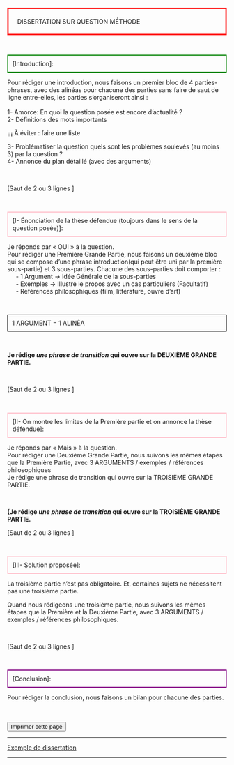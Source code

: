 <head>
 <meta charset="utf-8" />
 <link href="style.css" rel="stylesheet" type="text/css" />
 <link rel="stylesheet" href="print.css" type="text/css" media="print" />
 </head>
 <body>
 <p id="h1"  style="border: 3px solid red; padding: 20px;">DISSERTATION SUR QUESTION MÉTHODE</p>
 <br>
 <p id="para2" style="border: 2px solid green; padding: 10px;"> [Introduction]: </p>
 <p id="para3">Pour rédiger une introduction, nous faisons un premier bloc de 4 parties-phrases, avec des alinéas pour chacune des parties sans faire de saut de ligne entre-elles, les parties s’organiseront ainsi :
 <br>
 <br>1- Amorce: En quoi la question posée est encore d’actualité ?
 <br>2- Définitions des mots importants</p>
 <p id="para5">¡¡¡ À éviter : faire une liste</p>
 <p id="para3">3- Problématiser la question quels sont les problèmes soulevés (au moins 3) par la question ?
 <br> 4- Annonce du plan détaillé (avec des arguments)</p>
 <br>
 <p id="para4">[Saut de 2 ou 3 lignes ]</p>
 <br>
 <p id="para2" style="border: 2px solid pink; padding: 10px;">[I- Énonciation de la thèse défendue (toujours dans le sens de la question posée)]:</p>
 <p id="para3">Je réponds par « OUI » à la question.
 <br>Pour rédiger une Première Grande Partie, nous faisons un deuxième bloc qui se compose d’une phrase introduction(qui peut être uni par la première sous-partie) et 3 sous-parties. Chacune des sous-parties doit comporter :
 <br> &nbsp;&nbsp; &nbsp;&nbsp;- 1 Argument → Idée Générale de la sous-parties
 <br> &nbsp;&nbsp; &nbsp;&nbsp;- Exemples → Illustre le propos avec un cas particuliers (Facultatif)
 <br> &nbsp;&nbsp; &nbsp;&nbsp;- Références philosophiques (film, littérature, ouvre d’art)</p>
 <br>
 <p id="para9" style="border: 1px solid black; padding: 10px;">1 ARGUMENT = 1 ALINÉA</p>
 <br>
 <p id="para10"><b>Je rédige <i>une phrase de transition</i> qui ouvre sur la DEUXIÈME GRANDE PARTIE.</b></p>
 <br>
 <p id="para4">[Saut de 2 ou 3 lignes ]</p>
 <br>
 <p id="para2" style="border: 2px solid pink; padding: 10px;">[II- On montre les limites de la Première partie et on annonce la thèse défendue]:</p>
 <p id="para3">Je réponds par « Mais » à la question.
 <br>Pour rédiger une Deuxième Grande Partie, nous suivons les mêmes étapes que la Première Partie, avec 3 ARGUMENTS / exemples / références philosophiques
 <br>Je rédige une phrase de transition qui ouvre sur la TROISIÈME GRANDE PARTIE.</p>
 <br>
  <p id="para10"><b>(Je rédige <i>une phrase de transition</i> qui ouvre sur la TROISIÈME GRANDE PARTIE.</b>
 <br>
 <p id="para4">[Saut de 2 ou 3 lignes ]</p>
 <br>
 <p id="para2" style="border: 2px solid pink; padding: 10px;">[III- Solution proposée]:</p>
 <p id="para3">La troisième partie n’est pas obligatoire. Et, certaines sujets ne nécessitent pas une troisième partie. </p>
 <p id="para3">Quand nous rédigeons une troisième partie, nous suivons les mêmes étapes que la Première et la Deuxième Partie, avec 3 ARGUMENTS / exemples / références philosophiques.</p>
 <br>
 <p id="para4">[Saut de 2 ou 3 lignes ]</p>
 <br>
 <p id="para2"  style="border: 2px solid purple; padding: 10px;">[Conclusion]:</p>
 <p id="para3"> Pour rédiger la conclusion, nous faisons un bilan pour chacune des parties.</p>
 <br><br>
 <form>
  <input id="impression" name="impression" type="button" onclick="imprimer_page()" value="Imprimer cette page" />
 </form>
 <hr>
 <p id="para11"><a href="">Exemple de dissertation</a></p>
 
 <hr> 
 <script type="text/javascript">
 function imprimer_page(){
   window.print();
 }
 </script>


 

 
